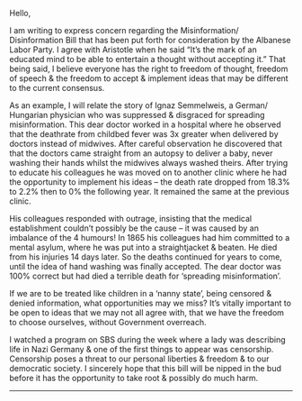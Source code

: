 Hello,

I am writing to express concern regarding the Misinformation/ Disinformation Bill that has been put
forth for consideration by the Albanese Labor Party. I agree with Aristotle when he said “It’s the
mark of an educated mind to be able to entertain a thought without accepting it.” That being said, I
believe everyone has the right to freedom of thought, freedom of speech & the freedom to accept
& implement ideas that may be different to the current consensus.

As an example, I will relate the story of Ignaz Semmelweis, a German/ Hungarian physician who was
suppressed & disgraced for spreading misinformation. This dear doctor worked in a hospital where
he observed that the deathrate from childbed fever was 3x greater when delivered by doctors
instead of midwives. After careful observation he discovered that that the doctors  came straight
from an autopsy to deliver a baby, never washing their hands whilst the midwives always washed
theirs. After trying to educate his colleagues he was moved on to another clinic where he had the
opportunity to implement his ideas – the death rate dropped from 18.3% to  2.2% then to 0% the
following year. It remained the same at the previous clinic.

His colleagues responded with outrage, insisting that the medical establishment couldn’t possibly be
the cause – it was caused by an imbalance of the 4 humours! In 1865 his colleagues had him
committed to a mental asylum, where he was put into a straightjacket & beaten. He died from his
injuries 14 days later. So the deaths continued for years to come, until the idea of hand washing was
finally accepted. The dear doctor was 100% correct but had died a terrible death for ‘spreading
misinformation’.

If we are to be treated like children in a ‘nanny state’, being censored & denied information, what
opportunities may we miss? It’s vitally important to be open to ideas that we may not all agree with,
that we have the freedom to choose ourselves, without Government overreach.

I watched a program on SBS during the week where a lady was describing life in Nazi Germany & one
of the first things to appear was censorship. Censorship poses a threat to our personal liberties &
freedom & to our democratic society. I sincerely hope that this bill will be nipped in the bud before it
has the opportunity to take root & possibly do much harm.


-----


